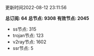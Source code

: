更新时间2022-08-12 23:11:56

**总订阅: 64**
**总节点: 9308**
**有效节点: 2045**
- ss节点: 315
- trojan节点: 123
- v2ray节点: 1602
- ssr节点: 5
